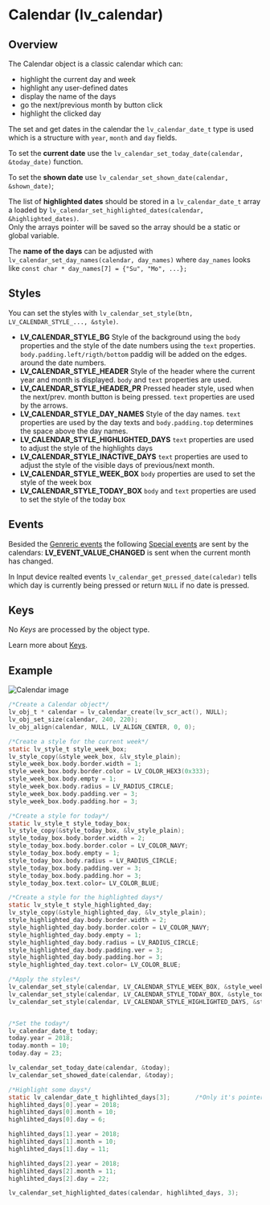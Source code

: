 # Calendar (lv_calendar)

## Overview

The Calendar object is a classic calendar which can:
- highlight the current day and week
- highlight any user-defined dates
- display the name of the days
- go the next/previous month by button click
- highlight the clicked day

The set and get dates in the calendar the `lv_calendar_date_t` type is used which is a structure with `year`, `month` and `day` fields.

To set the **current date** use the `lv_calendar_set_today_date(calendar, &today_date)` function.

To set the **shown date** use `lv_calendar_set_shown_date(calendar, &shown_date)`;

The list of **highlighted dates** should be stored in a `lv_calendar_date_t` array a loaded by `lv_calendar_set_highlighted_dates(calendar, &highlighted_dates)`.  
Only the arrays pointer will be saved so the array should be a static or global variable. 

The **name of the days** can be adjusted with `lv_calendar_set_day_names(calendar, day_names)` where `day_names` looks like `const char * day_names[7] = {"Su", "Mo", ...};`

## Styles
You can set the styles with `lv_calendar_set_style(btn, LV_CALENDAR_STYLE_..., &style)`. 

- **LV_CALENDAR_STYLE_BG** Style of the background using the `body` properties and the style of the date numbers using the `text` properties. `body.padding.left/rigth/bottom` paddig will be added on the edges. around the date numbers. 
- **LV_CALENDAR_STYLE_HEADER** Style of the header where the current year and month is displayed. `body` and `text` properties are used.
- **LV_CALENDAR_STYLE_HEADER_PR** Pressed header style, used when the next/prev. month button is being pressed. `text` properties are used by the arrows.
- **LV_CALENDAR_STYLE_DAY_NAMES** Style of the day names. `text` properties are used by the day texts and `body.padding.top` determines the space above the day names.
- **LV_CALENDAR_STYLE_HIGHLIGHTED_DAYS** `text` properties are used to adjust the style of the highlights days
- **LV_CALENDAR_STYLE_INACTIVE_DAYS** `text` properties are used to adjust the style of the visible days of previous/next month.
- **LV_CALENDAR_STYLE_WEEK_BOX** `body` properties are used to set the style of the week box
- **LV_CALENDAR_STYLE_TODAY_BOX** `body` and `text` properties are used to set the style of the today box

## Events
Besided the [Genreric events](/overview/events.html#generic-events) the following [Special events](/overview/events.html#special-events) are sent by the calendars:
**LV_EVENT_VALUE_CHANGED** is sent when  the current month has changed.

In Input device realted events `lv_calendar_get_pressed_date(caledar)` tells which day is currently being pressed or return `NULL` if no date is pressed.

## Keys
No *Keys* are processed by the object type.

Learn more about [Keys](/overview/indev).


## Example

![Calendar image](http://docs.littlevgl.com/img/calendar-lv_calendar.png)

```c
/*Create a Calendar object*/
lv_obj_t * calendar = lv_calendar_create(lv_scr_act(), NULL);
lv_obj_set_size(calendar, 240, 220);
lv_obj_align(calendar, NULL, LV_ALIGN_CENTER, 0, 0);

/*Create a style for the current week*/
static lv_style_t style_week_box;
lv_style_copy(&style_week_box, &lv_style_plain);
style_week_box.body.border.width = 1;
style_week_box.body.border.color = LV_COLOR_HEX3(0x333);
style_week_box.body.empty = 1;
style_week_box.body.radius = LV_RADIUS_CIRCLE;
style_week_box.body.padding.ver = 3;
style_week_box.body.padding.hor = 3;

/*Create a style for today*/
static lv_style_t style_today_box;
lv_style_copy(&style_today_box, &lv_style_plain);
style_today_box.body.border.width = 2;
style_today_box.body.border.color = LV_COLOR_NAVY;
style_today_box.body.empty = 1;
style_today_box.body.radius = LV_RADIUS_CIRCLE;
style_today_box.body.padding.ver = 3;
style_today_box.body.padding.hor = 3;
style_today_box.text.color= LV_COLOR_BLUE;

/*Create a style for the highlighted days*/
static lv_style_t style_highlighted_day;
lv_style_copy(&style_highlighted_day, &lv_style_plain);
style_highlighted_day.body.border.width = 2;
style_highlighted_day.body.border.color = LV_COLOR_NAVY;
style_highlighted_day.body.empty = 1;
style_highlighted_day.body.radius = LV_RADIUS_CIRCLE;
style_highlighted_day.body.padding.ver = 3;
style_highlighted_day.body.padding.hor = 3;
style_highlighted_day.text.color= LV_COLOR_BLUE;

/*Apply the styles*/
lv_calendar_set_style(calendar, LV_CALENDAR_STYLE_WEEK_BOX, &style_week_box);
lv_calendar_set_style(calendar, LV_CALENDAR_STYLE_TODAY_BOX, &style_today_box);
lv_calendar_set_style(calendar, LV_CALENDAR_STYLE_HIGHLIGHTED_DAYS, &style_highlighted_day);


/*Set the today*/
lv_calendar_date_t today;
today.year = 2018;
today.month = 10;
today.day = 23;

lv_calendar_set_today_date(calendar, &today);
lv_calendar_set_showed_date(calendar, &today);

/*Highlight some days*/
static lv_calendar_date_t highlihted_days[3];       /*Only it's pointer will be saved so should be static*/
highlihted_days[0].year = 2018;
highlihted_days[0].month = 10;
highlihted_days[0].day = 6;

highlihted_days[1].year = 2018;
highlihted_days[1].month = 10;
highlihted_days[1].day = 11;

highlihted_days[2].year = 2018;
highlihted_days[2].month = 11;
highlihted_days[2].day = 22;

lv_calendar_set_highlighted_dates(calendar, highlihted_days, 3);
```
